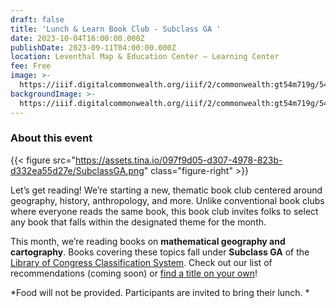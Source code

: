 ```yaml
---
draft: false
title: 'Lunch & Learn Book Club - Subclass GA '
date: 2023-10-04T16:00:00.000Z
publishDate: 2023-09-11T04:00:00.000Z
location: Leventhal Map & Education Center – Learning Center
fee: Free
image: >-
  https://iiif.digitalcommonwealth.org/iiif/2/commonwealth:gt54m719g/54,67,3854,3049/2000,/0/default.jpg
backgroundImage: >-
  https://iiif.digitalcommonwealth.org/iiif/2/commonwealth:gt54m719g/54,67,3854,3049/2000,/0/default.jpg
---
```


### About this event

{{< figure src="https://assets.tina.io/097f9d05-d307-4978-823b-d332ea55d27e/SubclassGA.png" class="figure-right" >}}

Let’s get reading! We’re starting a new, thematic book club centered around geography, history, anthropology, and more. Unlike conventional book clubs where everyone reads the same book, this book club invites folks to select any book that falls within the designated theme for the month. 

This month, we’re reading books on **mathematical geography and cartography**. Books covering these topics fall under **Subclass GA** of the [Library of Congress Classification System](https://www.loc.gov/aba/cataloging/classification/lcco/lcco_g.pdf). Check out our list of recommendations (coming soon) or [find a title on your own](https://bpl.bibliocommons.com/v2/search?custom_edit=false\&query=callnumber%3A\(%22GA*%22\)%20%20%20audience%3A%22adult%22%20contentclass%3A%22NONFICTION%22%20formatcode%3A\(BK%20\)\&searchType=bl\&suppress=true)! 

*Food will not be provided. Participants are invited to bring their lunch.  *
